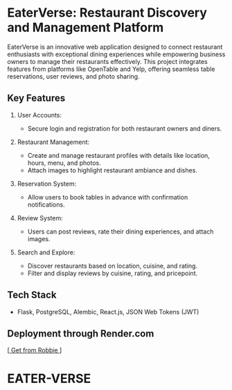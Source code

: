 # EaterVerse: Restaurant Discovery and Management Platform

EaterVerse is an innovative web application designed to connect restaurant enthusiasts with exceptional dining experiences while empowering business owners to manage their restaurants effectively. This project integrates features from platforms like OpenTable and Yelp, offering seamless table reservations, user reviews, and photo sharing.

## Key Features

1. User Accounts:

   - Secure login and registration for both restaurant owners and diners.

2. Restaurant Management:

   - Create and manage restaurant profiles with details like location, hours, menu, and photos.
   - Attach images to highlight restaurant ambiance and dishes.

3. Reservation System:

   - Allow users to book tables in advance with confirmation notifications.

4. Review System:

   - Users can post reviews, rate their dining experiences, and attach images.

5. Search and Explore:
   - Discover restaurants based on location, cuisine, and rating.
   - Filter and display reviews by cuisine, rating, and pricepoint.

## Tech Stack

- Flask, PostgreSQL, Alembic, React.js, JSON Web Tokens (JWT)

## Deployment through Render.com

[[ Get from Robbie ](https://eater-verse-dev-yozm.onrender.com/)]
# EATER-VERSE
